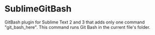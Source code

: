 # SublimeGitBash

GitBash plugin for Sublime Text 2 and 3 that adds only one command "git_bash_here".
This command runs Git Bash in the current file's folder.
